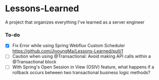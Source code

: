 # Lessons-Learned
A project that organizes everything I've learned as a server engineer

### To-do

- [x] Fix Error while using Spring Webflux Custom Scheduler https://github.com/JiyoungMa/Lessons-Learned/pull/1
- [ ] Caution when using @Transactional: Avoid making API calls within a @Transactional block
- [ ] With Spring's Open Session in View (OSIV) feature, what happens if a rollback occurs between two transactional business logic methods?
